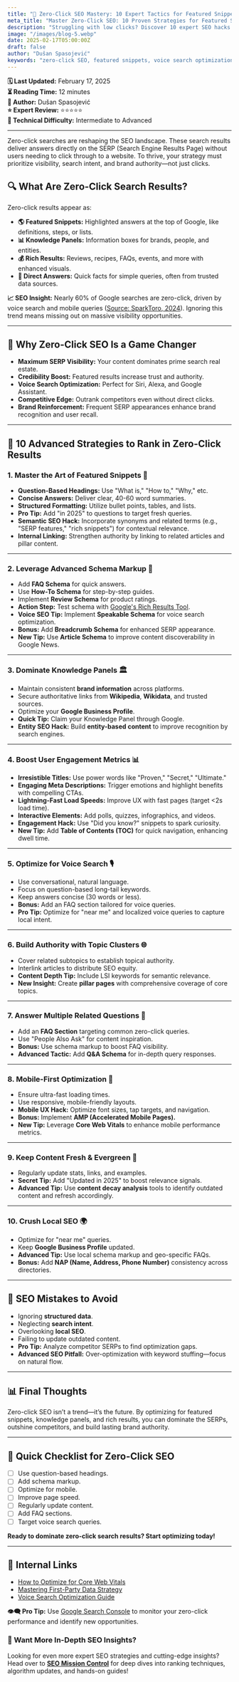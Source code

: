 ```yaml
---
title: "🚀 Zero-Click SEO Mastery: 10 Expert Tactics for Featured Snippets & SERP Dominance"
meta_title: "Master Zero-Click SEO: 10 Proven Strategies for Featured Snippets, Voice Search & Knowledge Panels"
description: "Struggling with low clicks? Discover 10 expert SEO hacks to dominate zero-click search results, boost visibility, and skyrocket your rankings."
image: "/images/blog-5.webp"
date: 2025-02-17T05:00:00Z
draft: false
author: "Dušan Spasojević"
keywords: "zero-click SEO, featured snippets, voice search optimization, knowledge panels, SERP dominance, schema markup, local SEO"
---
```


**🗓️ Last Updated:** February 17, 2025  
**⏳ Reading Time:** 12 minutes  
**👤 Author:** Dušan Spasojević  
**⭐ Expert Review:** ⭐⭐⭐⭐⭐  
**🌟 Technical Difficulty:** Intermediate to Advanced

---

Zero-click searches are reshaping the SEO landscape. These search results deliver answers directly on the SERP (Search Engine Results Page) without users needing to click through to a website. To thrive, your strategy must prioritize visibility, search intent, and brand authority—not just clicks.

## 🔍 What Are Zero-Click Search Results?

Zero-click results appear as:

- **🌎 Featured Snippets:** Highlighted answers at the top of Google, like definitions, steps, or lists.
- **📊 Knowledge Panels:** Information boxes for brands, people, and entities.
- **💰 Rich Results:** Reviews, recipes, FAQs, events, and more with enhanced visuals.
- **🚀 Direct Answers:** Quick facts for simple queries, often from trusted data sources.

**📈 SEO Insight:** Nearly 60% of Google searches are zero-click, driven by voice search and mobile queries ([Source: SparkToro, 2024](https://sparktoro.com)). Ignoring this trend means missing out on massive visibility opportunities.

---

## 🚀 Why Zero-Click SEO Is a Game Changer

- **Maximum SERP Visibility:** Your content dominates prime search real estate.
- **Credibility Boost:** Featured results increase trust and authority.
- **Voice Search Optimization:** Perfect for Siri, Alexa, and Google Assistant.
- **Competitive Edge:** Outrank competitors even without direct clicks.
- **Brand Reinforcement:** Frequent SERP appearances enhance brand recognition and user recall.

---

## 📆 10 Advanced Strategies to Rank in Zero-Click Results

### 1. **Master the Art of Featured Snippets 🌟**

- **Question-Based Headings:** Use "What is," "How to," "Why," etc.
- **Concise Answers:** Deliver clear, 40-60 word summaries.
- **Structured Formatting:** Utilize bullet points, tables, and lists.
- **Pro Tip:** Add "in 2025" to questions to target fresh queries.
- **Semantic SEO Hack:** Incorporate synonyms and related terms (e.g., "SERP features," "rich snippets") for contextual relevance.
- **Internal Linking:** Strengthen authority by linking to related articles and pillar content.

---

### 2. **Leverage Advanced Schema Markup 🔖**

- Add **FAQ Schema** for quick answers.
- Use **How-To Schema** for step-by-step guides.
- Implement **Review Schema** for product ratings.
- **Action Step:** Test schema with [Google's Rich Results Tool](https://search.google.com/test/rich-results).
- **Voice SEO Tip:** Implement **Speakable Schema** for voice search optimization.
- **Bonus:** Add **Breadcrumb Schema** for enhanced SERP appearance.
- **New Tip:** Use **Article Schema** to improve content discoverability in Google News.

---

### 3. **Dominate Knowledge Panels 🏛️**

- Maintain consistent **brand information** across platforms.
- Secure authoritative links from **Wikipedia**, **Wikidata**, and trusted sources.
- Optimize your **Google Business Profile**.
- **Quick Tip:** Claim your Knowledge Panel through Google.
- **Entity SEO Hack:** Build **entity-based content** to improve recognition by search engines.

---

### 4. **Boost User Engagement Metrics 📊**

- **Irresistible Titles:** Use power words like "Proven," "Secret," "Ultimate."
- **Engaging Meta Descriptions:** Trigger emotions and highlight benefits with compelling CTAs.
- **Lightning-Fast Load Speeds:** Improve UX with fast pages (target <2s load time).
- **Interactive Elements:** Add polls, quizzes, infographics, and videos.
- **Engagement Hack:** Use "Did you know?" snippets to spark curiosity.
- **New Tip:** Add **Table of Contents (TOC)** for quick navigation, enhancing dwell time.

---

### 5. **Optimize for Voice Search 🎙️**

- Use conversational, natural language.
- Focus on question-based long-tail keywords.
- Keep answers concise (30 words or less).
- **Bonus:** Add an FAQ section tailored for voice queries.
- **Pro Tip:** Optimize for "near me" and localized voice queries to capture local intent.

---

### 6. **Build Authority with Topic Clusters 🌐**

- Cover related subtopics to establish topical authority.
- Interlink articles to distribute SEO equity.
- **Content Depth Tip:** Include LSI keywords for semantic relevance.
- **New Insight:** Create **pillar pages** with comprehensive coverage of core topics.

---

### 7. **Answer Multiple Related Questions 🔄**

- Add an **FAQ Section** targeting common zero-click queries.
- Use "People Also Ask" for content inspiration.
- **Bonus:** Use schema markup to boost FAQ visibility.
- **Advanced Tactic:** Add **Q&A Schema** for in-depth query responses.

---

### 8. **Mobile-First Optimization 📱**

- Ensure ultra-fast loading times.
- Use responsive, mobile-friendly layouts.
- **Mobile UX Hack:** Optimize font sizes, tap targets, and navigation.
- **Bonus:** Implement **AMP (Accelerated Mobile Pages).**
- **New Tip:** Leverage **Core Web Vitals** to enhance mobile performance metrics.

---

### 9. **Keep Content Fresh & Evergreen 🔄**

- Regularly update stats, links, and examples.
- **Secret Tip:** Add "Updated in 2025" to boost relevance signals.
- **Advanced Tip:** Use **content decay analysis** tools to identify outdated content and refresh accordingly.

---

### 10. **Crush Local SEO 🌍**

- Optimize for "near me" queries.
- Keep **Google Business Profile** updated.
- **Advanced Tip:** Use local schema markup and geo-specific FAQs.
- **Bonus:** Add **NAP (Name, Address, Phone Number)** consistency across directories.

---

## 🚫 SEO Mistakes to Avoid

- Ignoring **structured data**.
- Neglecting **search intent**.
- Overlooking **local SEO**.
- Failing to update outdated content.
- **Pro Tip:** Analyze competitor SERPs to find optimization gaps.
- **Advanced SEO Pitfall:** Over-optimization with keyword stuffing—focus on natural flow.

---

## 📊 Final Thoughts

Zero-click SEO isn’t a trend—it’s the future. By optimizing for featured snippets, knowledge panels, and rich results, you can dominate the SERPs, outshine competitors, and build lasting brand authority.

---

## 🚀 Quick Checklist for Zero-Click SEO

- [ ] Use question-based headings.
- [ ] Add schema markup.
- [ ] Optimize for mobile.
- [ ] Improve page speed.
- [ ] Regularly update content.
- [ ] Add FAQ sections.
- [ ] Target voice search queries.

**Ready to dominate zero-click search results? Start optimizing today!**

---

## 🔗 Internal Links

- [How to Optimize for Core Web Vitals](./core-web-vitals.md)
- [Mastering First-Party Data Strategy](./first-party-data-strategy.md)
- [Voice Search Optimization Guide](./voice-search-optimization.md)

**👁‍🗨️ Pro Tip:** Use [Google Search Console](https://search.google.com/search-console) to monitor your zero-click performance and identify new opportunities.

### 🚀 Want More In-Depth SEO Insights?

Looking for even more expert SEO strategies and cutting-edge insights? Head over to **[SEO Mission Control](https://seomissioncontrol.com/)** for deep dives into ranking techniques, algorithm updates, and hands-on guides!
